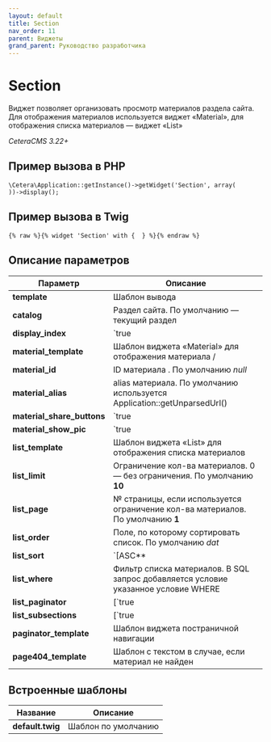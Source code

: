 ```yaml
---
layout: default
title: Section
nav_order: 11
parent: Виджеты
grand_parent: Руководство разработчика
---
```


# Section

Виджет позволяет организовать просмотр материалов раздела сайта. Для отображения материалов используется виджет «Material», для отображения списка материалов — виджет «List»

*CeteraCMS 3.22+*

## Пример вызова в PHP

	\Cetera\Application::getInstance()->getWidget('Section', array(
	))->display();

## Пример вызова в Twig

	{% raw %}{% widget 'Section' with {  } %}{% endraw %}

## Описание параметров

Параметр | Описание
---|---
**template**|Шаблон вывода
**catalog**|Раздел сайта. По умолчанию — текущий раздел
**display_index**|`true|false` Показывать материал с alias=index, если не указан другой материал. При значении *false* и отсутствии материала показывается список материалов раздела. По умолчанию *true*
**material_template**|Шаблон виджета «Material» для отображения материала /
**material_id**|ID материала . По умолчанию *null*
**material_alias**|alias материала. По умолчанию используется Application::getUnparsedUrl()
**material_share_buttons**|`true|false` Показать кнопки расшаривания материалов в соцсети. По умолчанию *false*
**material_show_pic**|`true|false` Показать иллюстрацию (поле pic у материала). По умолчанию *false*
**list_template**|Шаблон виджета «List» для отображения списка материалов
**list_limit**|Ограничение кол-ва материалов. 0 — без ограничения. По умолчанию **10**
**list_page**|№ страницы, если используется ограничение кол-ва материалов. По умолчанию **1**
**list_order**|Поле, по которому сортировать список. По умолчанию *dat*
**list_sort**|`[ASC**|DESC]` Порядок сортировки. По умолчанию **DESC**
**list_where**|Фильтр списка материалов. В SQL запрос добавляется условие указанное условие WHERE
**list_paginator**|[`true|false`] Показать постраничную навигацию. По умолчанию **true**
**list_subsections**|[`true|false`] Показывать материалы из подразделов в списке. По умолчанию **false**
**paginator_template**|Шаблон виджета постраничной навигации
**page404_template**|Шаблон с текстом в случае, если материал не найден

## Встроенные шаблоны

Название | Описание
---|---
**default.twig**|Шаблон по умолчанию
